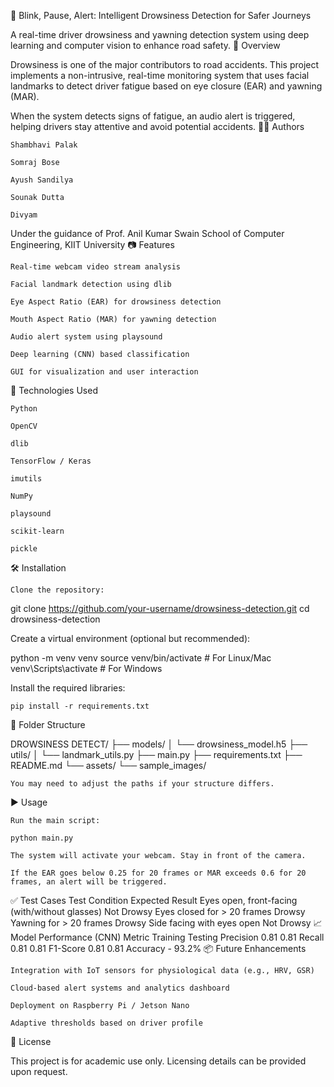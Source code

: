 🚗 Blink, Pause, Alert: Intelligent Drowsiness Detection for Safer Journeys

A real-time driver drowsiness and yawning detection system using deep learning and computer vision to enhance road safety.
📌 Overview

Drowsiness is one of the major contributors to road accidents. This project implements a non-intrusive, real-time monitoring system that uses facial landmarks to detect driver fatigue based on eye closure (EAR) and yawning (MAR).

When the system detects signs of fatigue, an audio alert is triggered, helping drivers stay attentive and avoid potential accidents.
👨‍💻 Authors

    Shambhavi Palak

    Somraj Bose

    Ayush Sandilya

    Sounak Dutta

    Divyam

Under the guidance of Prof. Anil Kumar Swain
School of Computer Engineering, KIIT University
📷 Features

    Real-time webcam video stream analysis

    Facial landmark detection using dlib

    Eye Aspect Ratio (EAR) for drowsiness detection

    Mouth Aspect Ratio (MAR) for yawning detection

    Audio alert system using playsound

    Deep learning (CNN) based classification

    GUI for visualization and user interaction

🧠 Technologies Used

    Python

    OpenCV

    dlib

    TensorFlow / Keras

    imutils

    NumPy

    playsound

    scikit-learn

    pickle

🛠️ Installation

    Clone the repository:

git clone https://github.com/your-username/drowsiness-detection.git
cd drowsiness-detection

Create a virtual environment (optional but recommended):

python -m venv venv
source venv/bin/activate  # For Linux/Mac
venv\Scripts\activate     # For Windows

Install the required libraries:

    pip install -r requirements.txt

📂 Folder Structure

DROWSINESS DETECT/
├── models/
│   └── drowsiness_model.h5
├── utils/
│   └── landmark_utils.py
├── main.py
├── requirements.txt
├── README.md
└── assets/
    └── sample_images/

    You may need to adjust the paths if your structure differs.

▶️ Usage

    Run the main script:

    python main.py

    The system will activate your webcam. Stay in front of the camera.

    If the EAR goes below 0.25 for 20 frames or MAR exceeds 0.6 for 20 frames, an alert will be triggered.

✅ Test Cases
Test Condition	Expected Result
Eyes open, front-facing (with/without glasses)	Not Drowsy
Eyes closed for > 20 frames	Drowsy
Yawning for > 20 frames	Drowsy
Side facing with eyes open	Not Drowsy
📈 Model Performance (CNN)
Metric	Training	Testing
Precision	0.81	0.81
Recall	0.81	0.81
F1-Score	0.81	0.81
Accuracy	-	93.2%
📦 Future Enhancements

    Integration with IoT sensors for physiological data (e.g., HRV, GSR)

    Cloud-based alert systems and analytics dashboard

    Deployment on Raspberry Pi / Jetson Nano

    Adaptive thresholds based on driver profile

📜 License

This project is for academic use only. Licensing details can be provided upon request.
